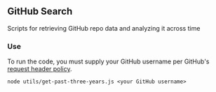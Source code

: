 ## GitHub Search

Scripts for retrieving GitHub repo data and analyzing it across time

### Use

To run the code, you must supply your GitHub username per GitHub's
[request header policy](https://developer.github.com/v3/#user-agent-required).

`node utils/get-past-three-years.js <your GitHub username>`
